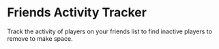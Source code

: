# Friends Activity Tracker
Track the activity of players on your friends list to find inactive players to remove to make space.